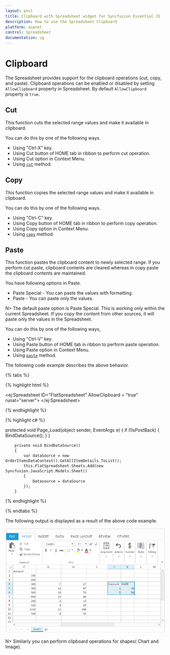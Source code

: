 ```yaml
---
layout: post
title: Clipboard with Spreadsheet widget for Syncfusion Essential JS
description: How to use the Spreadsheet Clipboard
platform: aspnet
control: Spreadsheet
documentation: ug
---
```


# Clipboard

The Spreadsheet provides support for the clipboard operations (cut, copy, and paste). Clipboard operations can be enabled or disabled by setting `AllowClipboard` property in Spreadsheet.
By default `AllowClipboard` property is `true`.  

## Cut

This function cuts the selected range values and make it available in clipboard.

You can do this by one of the following ways. 

* Using "Ctrl-X" key.
* Using Cut button of HOME tab in ribbon to perform cut operation.
* Using Cut option in Context Menu.
* Using [`cut`](https://help.syncfusion.com/api/js/ejspreadsheet#methods:xlclipboard-cut "cut") method.

## Copy

This function copies the selected range values and make it available in clipboard.

You can do this by one of the following ways. 

* Using "Ctrl-C" key.
* Using Copy button of HOME tab in ribbon to perform copy operation.
* Using Copy option in Context Menu.
* Using [`copy`](https://help.syncfusion.com/api/js/ejspreadsheet#methods:xlclipboard-copy "copy") method.

## Paste

This function pastes the clipboard content to newly selected range. If you perform cut paste, clipboard contents are cleared whereas in copy paste the clipboard contents are maintained. 

You have following options in Paste.

* Paste Special - You can paste the values with formatting.
* Paste - You can paste only the values.

N> The default paste option is Paste Special. This is working only within the current Spreadsheet. If you copy the content from other sources, it will paste only the values in the Spreadsheet.

You can do this by one of the following ways,

* Using "Ctrl-V" key.
* Using Paste button of HOME tab in ribbon to perform paste operation.
* Using Paste option in Context Menu.
* Using [`paste`](https://help.syncfusion.com/api/js/ejspreadsheet#methods:xlclipboard-paste "paste") method.

The following code example describes the above behavior.

{% tabs %}

{% highlight html %}

<ej:Spreadsheet ID="FlatSpreadsheet" AllowClipboard = "true" runat="server">
       <ClientSideEvents LoadComplete="loadComplete" />
</ej:Spreadsheet>

 <script type="text/javascript">
function loadComplete() {
    var xlClip = this.XLClipboard;
    this.performSelection("G1:H3");
    xlClip.cut(); // Cut the selected cells
    //xlClip.copy();//Copy the selected cells.
    this.performSelection("J4");
    xlClip.paste();
}
</script>
{% endhighlight %}



{% highlight c# %}

 protected void Page_Load(object sender, EventArgs e)
        {
            if (!IsPostBack)
            {
                BindDataSource();
            }
        }

        private void BindDataSource()
        {
            var dataSource = new OrderItemsDataContext().GetAllItemDetails.ToList();
            this.FlatSpreadsheet.Sheets.Add(new Syncfusion.JavaScript.Models.Sheet()
            {
                Datasource = dataSource
            });
        }

{% endhighlight %}

{% endtabs %}

The following output is displayed as a result of the above code example.

![](Clipboard_images/Clipboard_img1.png)

N> Similarly you can perform clipboard operations for shapes( Chart and Image).